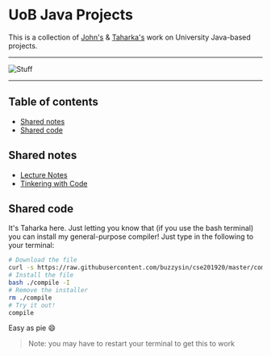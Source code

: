# UoB Java Projects <!-- omit in toc -->

This is a collection of [John's](https://github.com/Johno0) & [Taharka's](https://github.com/buzzysin) work on University Java-based projects.

---

![Stuff](https://source.unsplash.com/featured?java,code)

---

## Table of contents <!-- omit in toc -->

- [Shared notes](#shared-notes)
- [Shared code](#shared-code)

## Shared notes

- [Lecture Notes](./lecture/lecture)
- [Tinkering with Code](./tinker/tinker)

## Shared code

It's Taharka here. Just letting you know that (if you use the bash terminal) you can install my general-purpose compiler! Just type in the following to your terminal:

```bash
# Download the file
curl -s https://raw.githubusercontent.com/buzzysin/cse201920/master/compile
# Install the file
bash ./compile -I
# Remove the installer
rm ./compile
# Try it out!
compile
```

Easy as pie :smile:

> Note: you may have to restart your terminal to get this to work
